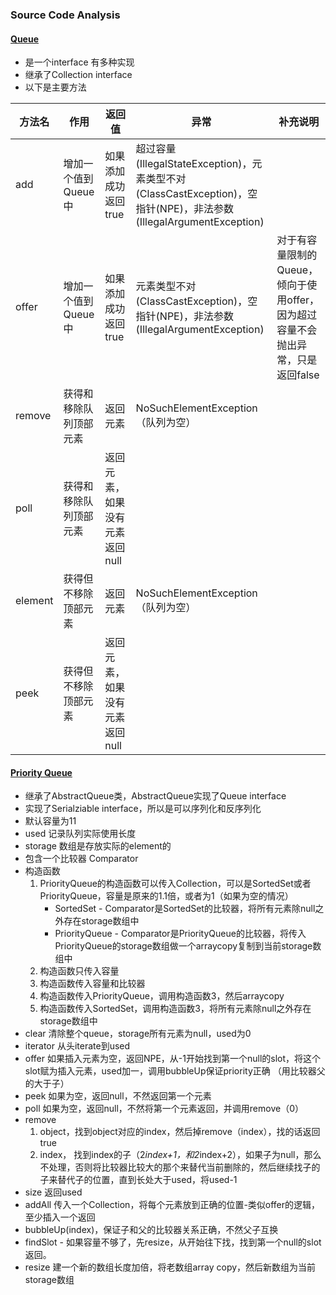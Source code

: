 
### Source Code Analysis

#### [Queue](http://fuseyism.com/classpath/doc/java/util/Queue-source.html)

- 是一个interface 有多种实现 
- 继承了Collection interface
- 以下是主要方法

|方法名|作用|返回值|异常|补充说明|
|-----|---|------|----|------|
|add|增加一个值到Queue中|如果添加成功返回true|超过容量(IllegalStateException)，元素类型不对(ClassCastException)，空指针(NPE)，非法参数(IllegalArgumentException)||
|offer|增加一个值到Queue中|如果添加成功返回true|元素类型不对(ClassCastException)，空指针(NPE)，非法参数(IllegalArgumentException)|对于有容量限制的Queue，倾向于使用offer，因为超过容量不会抛出异常，只是返回false|
|remove|获得和移除队列顶部元素|返回元素|NoSuchElementException （队列为空）||
|poll|获得和移除队列顶部元素|返回元素，如果没有元素返回null|||
|element|获得但不移除顶部元素|返回元素|NoSuchElementException （队列为空）||
|peek|获得但不移除顶部元素|返回元素，如果没有元素返回null|||

#### [Priority Queue](http://fuseyism.com/classpath/doc/java/util/PriorityQueue-source.html)

- 继承了AbstractQueue类，AbstractQueue实现了Queue interface
- 实现了Serialziable interface，所以是可以序列化和反序列化
- 默认容量为11
- used 记录队列实际使用长度
- storage 数组是存放实际的element的
- 包含一个比较器 Comparator
- 构造函数
    1. PriorityQueue的构造函数可以传入Collection，可以是SortedSet或者PriorityQueue，容量是原来的1.1倍，或者为1（如果为空的情况）
        * SortedSet - Comparator是SortedSet的比较器，将所有元素除null之外存在storage数组中
        * PriorityQueue - Comparator是PriorityQueue的比较器，将传入PriorityQueue的storage数组做一个arraycopy复制到当前storage数组中
    2. 构造函数只传入容量
    3. 构造函数传入容量和比较器
    4. 构造函数传入PriorityQueue，调用构造函数3，然后arraycopy
    5. 构造函数传入SortedSet，调用构造函数3，将所有元素除null之外存在storage数组中
- clear 清除整个queue，storage所有元素为null，used为0
- iterator 从头iterate到used
- offer 如果插入元素为空，返回NPE，从-1开始找到第一个null的slot，将这个slot赋为插入元素，used加一，调用bubbleUp保证priority正确 （用比较器父的大于子）
- peek 如果为空，返回null，不然返回第一个元素
- poll 如果为空，返回null，不然将第一个元素返回，并调用remove（0）
- remove
    1. object，找到object对应的index，然后掉remove（index），找的话返回true
    2. index， 找到index的子（2*index+1，和2*index+2），如果子为null，那么不处理，否则将比较器比较大的那个来替代当前删除的，然后继续找子的子来替代子的位置，直到长处大于used，将used-1
- size 返回used
- addAll 传入一个Collection，将每个元素放到正确的位置-类似offer的逻辑，至少插入一个返回
- bubbleUp(index)，保证子和父的比较器关系正确，不然父子互换
- findSlot - 如果容量不够了，先resize，从开始往下找，找到第一个null的slot返回。 
- resize 建一个新的数组长度加倍，将老数组array copy，然后新数组为当前storage数组
